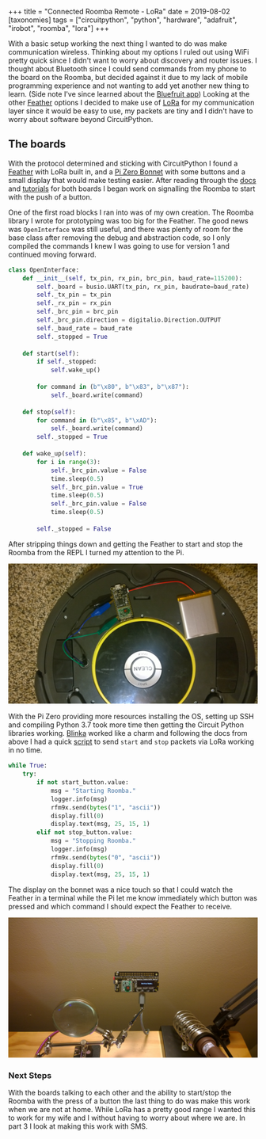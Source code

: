 +++
title = "Connected Roomba Remote - LoRa"
date = 2019-08-02
[taxonomies]
tags = ["circuitpython", "python", "hardware", "adafruit", "irobot", "roomba", "lora"]
+++

With a basic setup working the next thing I wanted to do was make communication
wireless. Thinking about my options I ruled out using WiFi pretty quick since I
didn't want to worry about discovery and router issues. I thought about
Bluetooth since I could send commands from my phone to the board on the Roomba,
but decided against it due to my lack of mobile programming experience and not
wanting to add yet another new thing to learn. (Side note I've since learned
about the
[Bluefruit app](https://learn.adafruit.com/bluefruit-le-connect/features))
Looking at the other [Feather](https://www.adafruit.com/feather) options I
decided to make use of
[LoRa](https://learn.adafruit.com/adafruit-feather/lora-radio-feathers)
for my communication layer since it would be easy to use, my packets are tiny
and I didn't have to worry about software beyond CircuitPython.

## The boards

With the protocol determined and sticking with CircuitPython I found a
[Feather](https://www.adafruit.com/product/3179) with LoRa built in, and a
[Pi Zero Bonnet](https://www.adafruit.com/product/4074) with some buttons and a
small display that would make testing easier. After reading through the
[docs](https://learn.adafruit.com/adafruit-feather-m0-radio-with-lora-radio-module)
and
[tutorials](https://learn.adafruit.com/lora-and-lorawan-radio-for-raspberry-pi/rfm9x-raspberry-pi-setup)
for both boards I began work on signalling the Roomba to start with the push of
a button.

One of the first road blocks I ran into was of my own creation. The Roomba
library I wrote for prototyping was too big for the Feather. The good news was
`OpenInterface` was still useful, and there was plenty of room for the base
class after removing the debug and abstraction code, so I only compiled the
commands I knew I was going to use for version 1 and continued moving forward.

```python
class OpenInterface:
    def __init__(self, tx_pin, rx_pin, brc_pin, baud_rate=115200):
        self._board = busio.UART(tx_pin, rx_pin, baudrate=baud_rate)
        self._tx_pin = tx_pin
        self._rx_pin = rx_pin
        self._brc_pin = brc_pin
        self._brc_pin.direction = digitalio.Direction.OUTPUT
        self._baud_rate = baud_rate
        self._stopped = True

    def start(self):
        if self._stopped:
            self.wake_up()

        for command in (b"\x80", b"\x83", b"\x87"):
            self._board.write(command)

    def stop(self):
        for command in (b"\x85", b"\xAD"):
            self._board.write(command)
        self._stopped = True

    def wake_up(self):
        for i in range(3):
            self._brc_pin.value = False
            time.sleep(0.5)
            self._brc_pin.value = True
            time.sleep(0.5)
            self._brc_pin.value = False
            time.sleep(0.5)

        self._stopped = False

```

After stripping things down and getting the Feather to start and stop the
Roomba from the REPL I turned my attention to the Pi.

![Interface Connections](/images/connected-roomba-full.jpg)

With the Pi Zero providing more resources installing the OS, setting up SSH and
compiling Python 3.7 took more time then getting the Circuit Python libraries
working. [Blinka](https://pypi.org/project/Adafruit-Blinka/) worked like a
charm and following the docs from above I had a quick
[script](https://git.burningdaylight.io/bot_commander/tree/main/pi/button_listener.py)
to send `start` and `stop` packets via LoRa working in no time.

```python
while True:
    try:
        if not start_button.value:
            msg = "Starting Roomba."
            logger.info(msg)
            rfm9x.send(bytes("1", "ascii"))
            display.fill(0)
            display.text(msg, 25, 15, 1)
        elif not stop_button.value:
            msg = "Stopping Roomba."
            logger.info(msg)
            rfm9x.send(bytes("0", "ascii"))
            display.fill(0)
            display.text(msg, 25, 15, 1)
```

The display on the bonnet was a nice touch so that I could watch the Feather in
a terminal while the Pi let me know immediately which button was pressed and
which command I should expect the Feather to receive.

![Pi Bonnet Display](/images/connected-roomba-pi-start.jpg)

### Next Steps

With the boards talking to each other and the ability to start/stop the Roomba
with the press of a button the last thing to do was make this work when we are
not at home. While LoRa has a pretty good range I wanted this to work for my
wife and I without having to worry about where we are. In part 3 I look at
making this work with SMS.
